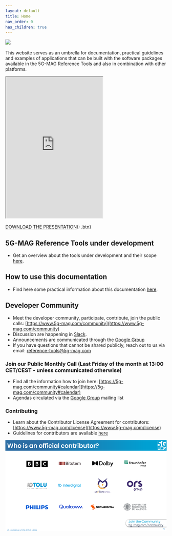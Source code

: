 ```yaml
---
layout: default
title: Home
nav_order: 0
has_children: true
---
```


<img src="{{site.baseurl}}/assets/images/Banner_RT.png" /> 

This website serves as an umbrella for documentation, practical guidelines and examples of applications that can be
built with the software packages available in the 5G-MAG Reference Tools and also in combination with other platforms.

<iframe width="60%" height="440" src="https://drive.google.com/file/d/1tPcMWLeY6QJNH5OfGWDwLmoSyjrqk8gA/preview"></iframe>

[DOWNLOAD THE PRESENTATION](https://drive.google.com/file/d/1tPcMWLeY6QJNH5OfGWDwLmoSyjrqk8gA/preview){: .btn} 

## 5G-MAG Reference Tools under development
* Get an overview about the tools under development and their scope [here](./pages/projects.html).

## How to use this documentation
* Find here some practical information about this documentation [here](./pages/how-to-use.html).

## Developer Community
* Meet the developer community, participate, contribute, join the public calls: [https://www.5g-mag.com/community](https://www.5g-mag.com/community)
* Discussion are happening in [Slack](https://5g-mag.slack.com/).
* Announcements are communicated through the [Google Group](https://groups.google.com/g/5g-mag-reference-tools)
* If you have questions that cannot be shared publicly, reach out to us via email: [reference-tools@5g-mag.com](mailto:reference-tools@5g-mag.com)

### Join our Public Monthly Call (Last Friday of the month at 13:00 CET/CEST - unless communicated otherwise)
* Find all the information how to join here: [https://5g-mag.com/community#calendar](https://5g-mag.com/community#calendar)
* Agendas circulated via the [Google Group](https://groups.google.com/g/5g-mag-reference-tools) mailing list

### Contributing
* Learn about the Contributor License Agreement for contributors: [https://www.5g-mag.com/license](https://www.5g-mag.com/license)
* Guidelines for contributors are available [here](guidelines-contributors.html)

<img src="./assets/images/projects/contributors.png">
